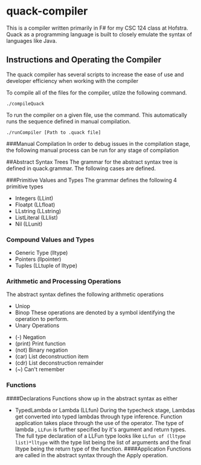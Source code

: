 # quack-compiler
This is a compiler written primarily in F# for my CSC 124 class at Hofstra. Quack as a programming language is built to closely emulate the syntax of languages like Java.

## Instructions and Operating the Compiler
The quack compiler has several scripts to increase the ease of use and developer efficiency when working with the compiler

To compile all of the files for the compiler, utilze the following command.
```shell
./compileQuack
```

To run the compiler on a given file, use the command. This automatically runs the sequence defined in manual compilation. 
```shell
./runCompiler [Path to .quack file]
```

###Manual Compilation
In order to debug issues in the compilation stage, the following manual process can be run for any stage of compilation

##Abstract Syntax Trees
The grammar for the abstract syntax tree is defined in quack.grammar. The following cases are defined.

###Primitive Values and Types
  The grammar defines the following 4 primitive types
  * Integers (LLint)
  * Floatpt (LLfloat)
  * LLstring (LLstring)
  * ListLiteral (LLlist)
  * Nil (LLunit)
### Compound Values and Types
  * Generic Type (lltype)
  * Pointers (llpointer)
  * Tuples (LLtuple of lltype)
### Arithmetic and Processing Operations
  The abstract syntax defines the following arithmetic operations
  * Uniop
  * Binop
  These operations are denoted by a symbol identifying the operation to perform. 
  * Unary Operations
   - (-) Negation
   - (print) Print function 
   - (not) Binary negation
   - (car) List deconstruction item
   - (cdr) List deconstruction remainder
   - (~) Can't remember 
### Functions
####Declarations
  Functions show up in the abstract syntax as either
  - TypedLambda or Lambda (LLfun)
  During the typecheck stage, Lambdas get converted into typed lambdas through type inference. Function application takes place through the use of the operator. The type of lambda , ```LLFun``` is further specified by it's argument and return types. The full type declaration of a LLFun type looks like
  ``` LLfun of (lltype list)*lltype ```
with the type list being the list of arguments and the final lltype being the return type of the function.
####Application
  Functions are called in the abstract syntax through the Apply operation.

